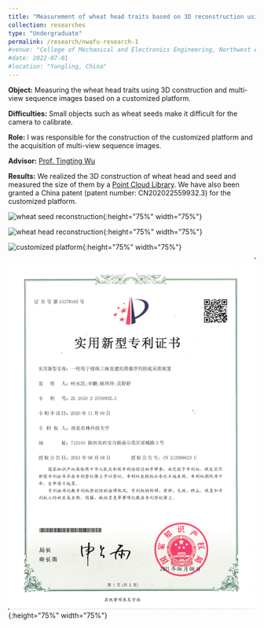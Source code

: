 ```yaml
---
title: "Measurement of wheat head traits based on 3D reconstruction using multi-view sequence images (September 2020 - September 2021)"
collection: researches
type: "Undergraduate"
permalink: /research/nwafu-research-1
#venue: "College of Mechanical and Electronics Engineering, Northwest Agriculture & Forest University"
#date: 2022-07-01
#location: "Yangling, China"
---
```


**Object:** Measuring the wheat head traits using 3D construction and multi-view sequence images based on a customized platform.

**Difficulties:** Small objects such as wheat seeds make it difficult for the camera to calibrate.

**Role:** I was responsible for the construction of the customized platform and the acquisition of multi-view sequence images.

**Advisor:** [Prof. Tingting Wu](https://cmee.nwsuaf.edu.cn/szdw/gjzcry/318499.htm)

**Results:** We realized the 3D construction of wheat head and seed and measured the size of them by a [Point Cloud Library](https://pointclouds.org). We have also been granted a China patent (patent number: CN202022559932.3) for the customized platform.

![wheat seed reconstruction](../myimages/WheatSeed.gif "wheat seed"){:height="75%" width="75%"} 

![wheat head reconstruction](../myimages/WheatHead.gif  "wheat head"){:height="75%" width="75%"}

![customized platform](../myimages/CustomizedPlatform.gif "customized platform"){:height="75%" width="75%"}

![Chine patent](../images/ChinaPatent1.png  "Chine patent"){:height="75%" width="75%"}
